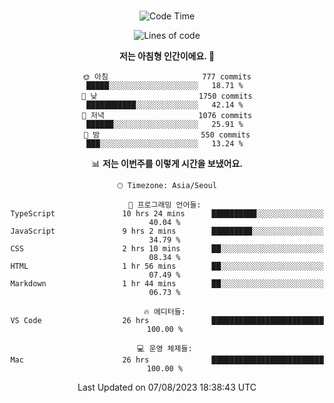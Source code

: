 <div align="center">

<br />

 <!--START_SECTION:waka-->
![Code Time](http://img.shields.io/badge/Code%20Time-1%2C146%20hrs%2054%20mins-blue)

![Lines of code](https://img.shields.io/badge/%EC%A0%80%EB%8A%94%20%EC%97%AC%ED%83%9C%EA%B9%8C%EC%A7%80%20-3.4%20million%20%EC%A4%84%EC%9D%98%20%EC%BD%94%EB%93%9C%EB%A5%BC%20%EC%9E%91%EC%84%B1%ED%96%88%EC%96%B4%EC%9A%94.-blue)

**저는 아침형 인간이에요. 🐤** 

```text
🌞 아침                     777 commits         █████░░░░░░░░░░░░░░░░░░░░   18.71 % 
🌆 낮　                     1750 commits        ███████████░░░░░░░░░░░░░░   42.14 % 
🌃 저녁                     1076 commits        ██████░░░░░░░░░░░░░░░░░░░   25.91 % 
🌙 밤　                     550 commits         ███░░░░░░░░░░░░░░░░░░░░░░   13.24 % 
```


📊 **저는 이번주를 이렇게 시간을 보냈어요.** 

```text
🕑︎ Timezone: Asia/Seoul

💬 프로그래밍 언어들: 
TypeScript               10 hrs 24 mins      ██████████░░░░░░░░░░░░░░░   40.04 % 
JavaScript               9 hrs 2 mins        █████████░░░░░░░░░░░░░░░░   34.79 % 
CSS                      2 hrs 10 mins       ██░░░░░░░░░░░░░░░░░░░░░░░   08.34 % 
HTML                     1 hr 56 mins        ██░░░░░░░░░░░░░░░░░░░░░░░   07.49 % 
Markdown                 1 hr 44 mins        ██░░░░░░░░░░░░░░░░░░░░░░░   06.73 % 

🔥 에디터들: 
VS Code                  26 hrs              █████████████████████████   100.00 % 

💻 운영 체제들: 
Mac                      26 hrs              █████████████████████████   100.00 % 
```


 Last Updated on 07/08/2023 18:38:43 UTC
<!--END_SECTION:waka-->

</div>
